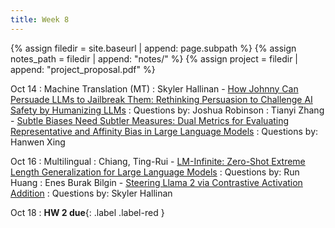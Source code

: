 ```yaml
---
title: Week 8
---
```



{% assign filedir = site.baseurl | append: page.subpath %} 
{% assign notes_path = filedir | append: "notes/" %} 
{% assign project = filedir | append: "project_proposal.pdf" %}

<!--  
Instructions:

INDENTATION COUNTS

Each day should be formatted exactly as follows

Date
: Lessons Covered
  : Reading List
    : In Class Presentations
: **Assignment/Announcement**{: .label}


To add a hyperlink for readings, do it as follows
  : [Example Paper](http://linktopaper.edu)

To make the hyperlink open in a new tab by default
  : [Example Paper](http://linktopaper.edu){:target=_"blank"}

The announcement can be made red for due dates as follows
: **Assignment Due**{: .label .label-red }

10/14 mt
10/16 multilingual
10/18 HW 2 due
-->

Oct 14
: Machine Translation (MT)
  : Skyler Hallinan - [How Johnny Can Persuade LLMs to Jailbreak Them: Rethinking Persuasion to Challenge AI Safety by Humanizing LLMs](https://arxiv.org/pdf/2401.06373)
  : Questions by: Joshua Robinson
  : Tianyi Zhang - [Subtle Biases Need Subtler Measures: Dual Metrics for Evaluating Representative and Affinity Bias in Large Language Models](https://arxiv.org/pdf/2405.14555)
  : Questions by: Hanwen Xing

Oct 16
: Multilingual
  : Chiang, Ting-Rui - [LM-Infinite: Zero-Shot Extreme Length Generalization for Large Language Models](https://arxiv.org/abs/2308.16137)
  : Questions by: Run Huang
  : Enes Burak Bilgin - [Steering Llama 2 via Contrastive Activation Addition](https://arxiv.org/pdf/2312.06681)
  : Questions by: Skyler Hallinan
  

Oct 18
: **HW 2 due**{: .label .label-red }